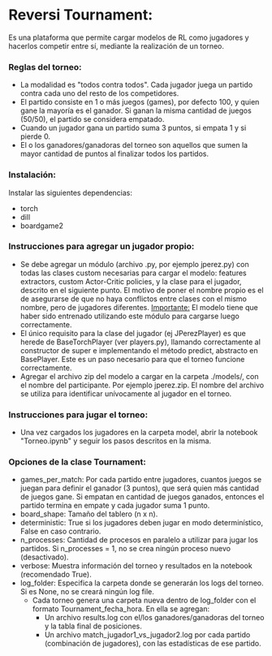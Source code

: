 <h1> Reversi Tournament: </h1>

Es una plataforma que permite cargar modelos de RL como jugadores y hacerlos competir entre sí,
mediante la realización de un torneo.

<h3> Reglas del torneo: </h3>

* La modalidad es "todos contra todos". Cada jugador juega un partido contra cada uno del resto
de los competidores.
* El partido consiste en 1 o más juegos (games), por defecto 100, y quien gane la mayoría es el
ganador. Si ganan la misma cantidad de juegos (50/50), el partido se considera empatado.
* Cuando un jugador gana un partido suma 3 puntos, si empata 1 y si pierde 0.
* El o los ganadores/ganadoras del torneo son aquellos que sumen la mayor cantidad de puntos al finalizar
todos los partidos.

<h3> Instalación: </h3>

Instalar las siguientes dependencias:
* torch
* dill
* boardgame2

<h3> Instrucciones para agregar un jugador propio: </h3>

* Se debe agregar un módulo (archivo .py, por ejemplo jperez.py) con todas las clases custom necesarias para cargar el
modelo: features extractors, custom Actor-Critic policies, y la clase para el jugador,
descrito en el siguiente punto. El motivo de poner el nombre propio es el de asegurarse de que no haya conflictos entre
clases con el mismo nombre, pero de jugadores diferentes. <u>Importante:</u> El modelo tiene que haber sido entrenado utilizando este módulo para
cargarse luego correctamente.
* El único requisito para la clase del jugador (ej JPerezPlayer) es que herede de BaseTorchPlayer
(ver players.py), llamando correctamente al constructor de super e implementando el método
predict, abstracto en BasePlayer. Este es un paso necesario para que el torneo funcione correctamente.
* Agregar el archivo zip del modelo a cargar en la carpeta ./models/, con el nombre del
participante. Por ejemplo jperez.zip. El nombre del archivo se utiliza para identificar
unívocamente al jugador en el torneo.

<h3> Instrucciones para jugar el torneo: </h3>

* Una vez cargados los jugadores en la carpeta model, abrir la notebook "Torneo.ipynb" y seguir
los pasos descritos en la misma.

<h3> Opciones de la clase Tournament: </h3>

* games_per_match: Por cada partido entre jugadores, cuantos juegos se juegan para definir el ganador (3 puntos), que será quien más cantidad de juegos gane. Si empatan en cantidad de juegos ganados, entonces el partido termina en empate y cada jugador suma 1 punto.
* board_shape: Tamaño del tablero (n x n).
* deterministic: True si los jugadores deben jugar en modo determinístico, False en caso contrario.
* n_processes: Cantidad de procesos en paralelo a utilizar para jugar los partidos. Si n_processes = 1, no se crea ningún proceso nuevo (desactivado).
* verbose: Muestra información del torneo y resultados en la notebook (recomendado True).
* log_folder: Especifica la carpeta donde se generarán los logs del torneo. Si es None, no se creará ningún log file.
    * Cada torneo genera una carpeta nueva dentro de log_folder con el formato Tournament_fecha_hora. En ella se agregan:
        * Un archivo results.log con el/los ganadores/ganadoras del torneo y la tabla final de posiciones.
        * Un archivo match_jugador1_vs_jugador2.log por cada partido (combinación de jugadores), con las estadísticas de ese partido.